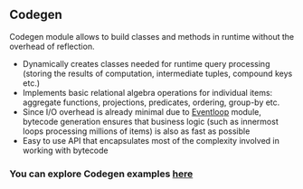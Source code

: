## Codegen

Codegen module allows to build classes and methods in runtime without the overhead of reflection.

* Dynamically creates classes needed for runtime query processing (storing the results of computation, intermediate 
tuples, compound keys etc.)
* Implements basic relational algebra operations for individual items: aggregate functions, projections, predicates, 
ordering, group-by etc.
* Since I/O overhead is already minimal due to [Eventloop](/docs/modules/eventloop/) module, bytecode generation ensures 
that business logic (such as innermost loops processing millions of items) is also as fast as possible
* Easy to use API that encapsulates most of the complexity involved in working with bytecode

### You can explore Codegen examples [here](https://github.com/softindex/datakernel/tree/master/examples/codegen)


